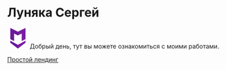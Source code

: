 

# Луняка Сергей
![alt-текст](https://github.com/adam-p/markdown-here/raw/master/src/common/images/icon48.png "Текст заголовка логотипа 1")
Добрый день, тут вы можете ознакомиться с моими работами.

[Простой лендинг](https://github.com/Lunyak/Lunyak.github.io/Lending_simple "Простой лендинг")


